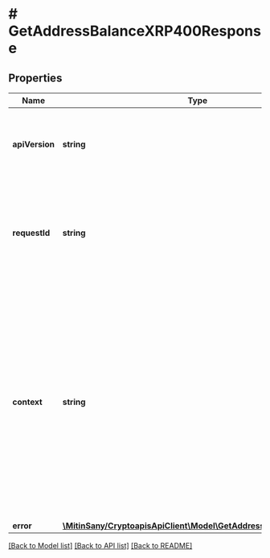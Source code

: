 # # GetAddressBalanceXRP400Response

## Properties

Name | Type | Description | Notes
------------ | ------------- | ------------- | -------------
**apiVersion** | **string** | Specifies the version of the API that incorporates this endpoint. |
**requestId** | **string** | Defines the ID of the request. The &#x60;requestId&#x60; is generated by Crypto APIs and it&#39;s unique for every request. |
**context** | **string** | In batch situations the user can use the context to correlate responses with requests. This property is present regardless of whether the response was successful or returned as an error. &#x60;context&#x60; is specified by the user. | [optional]
**error** | [**\MitinSany/CryptoapisApiClient\Model\GetAddressBalanceXRPE400**](GetAddressBalanceXRPE400.md) |  |

[[Back to Model list]](../../README.md#models) [[Back to API list]](../../README.md#endpoints) [[Back to README]](../../README.md)
